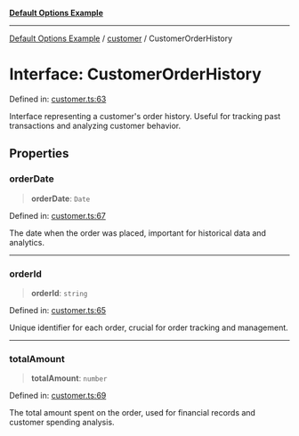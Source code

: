 [**Default Options Example**](../../README.md)

***

[Default Options Example](../../modules.md) / [customer](../README.md) / CustomerOrderHistory

# Interface: CustomerOrderHistory

Defined in: [customer.ts:63](https://github.com/typedoc2md/dummy-typescript-api/blob/main/src/customer.ts#L63)

Interface representing a customer's order history.
Useful for tracking past transactions and analyzing customer behavior.

## Properties

### orderDate

> **orderDate**: `Date`

Defined in: [customer.ts:67](https://github.com/typedoc2md/dummy-typescript-api/blob/main/src/customer.ts#L67)

The date when the order was placed, important for historical data and analytics.

***

### orderId

> **orderId**: `string`

Defined in: [customer.ts:65](https://github.com/typedoc2md/dummy-typescript-api/blob/main/src/customer.ts#L65)

Unique identifier for each order, crucial for order tracking and management.

***

### totalAmount

> **totalAmount**: `number`

Defined in: [customer.ts:69](https://github.com/typedoc2md/dummy-typescript-api/blob/main/src/customer.ts#L69)

The total amount spent on the order, used for financial records and customer spending analysis.
